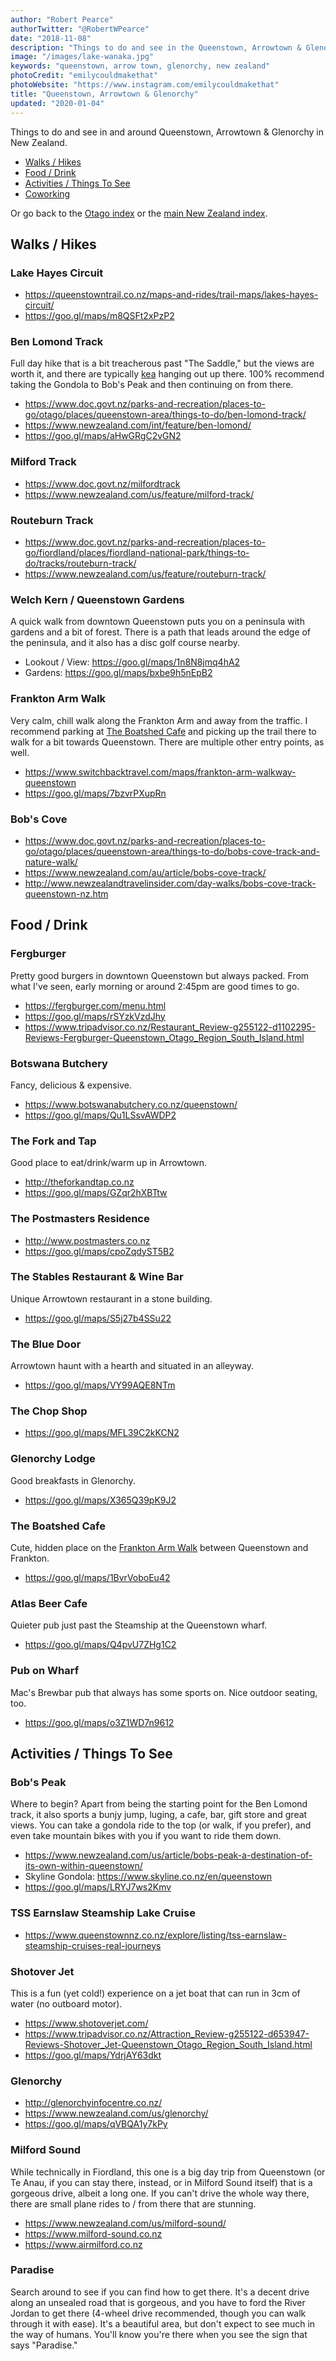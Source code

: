 ```yaml
---
author: "Robert Pearce"
authorTwitter: "@RobertWPearce"
date: "2018-11-08"
description: "Things to do and see in the Queenstown, Arrowtown & Glenorchy areas."
image: "/images/lake-wanaka.jpg"
keywords: "queenstown, arrow town, glenorchy, new zealand"
photoCredit: "emilycouldmakethat"
photoWebsite: "https://www.instagram.com/emilycouldmakethat"
title: "Queenstown, Arrowtown & Glenorchy"
updated: "2020-01-04"
---
```


Things to do and see in and around Queenstown, Arrowtown & Glenorchy in New
Zealand.

* [Walks / Hikes](#walks--hikes)
* [Food / Drink](#food--drink)
* [Activities / Things To See](#activities--things-to-see)
* [Coworking](#coworking)

Or go back to the [Otago index](/new-zealand/otago/index.html) or the
[main New Zealand index](/new-zealand/index.html).

## Walks / Hikes

### Lake Hayes Circuit
* https://queenstowntrail.co.nz/maps-and-rides/trail-maps/lakes-hayes-circuit/
* https://goo.gl/maps/m8QSFt2xPzP2

### Ben Lomond Track
Full day hike that is a bit treacherous past "The Saddle," but the views are
worth it, and there are typically [kea](https://en.wikipedia.org/wiki/Kea)
hanging out up there. 100% recommend taking the Gondola to Bob's Peak and then
continuing on from there.
* https://www.doc.govt.nz/parks-and-recreation/places-to-go/otago/places/queenstown-area/things-to-do/ben-lomond-track/
* https://www.newzealand.com/int/feature/ben-lomond/<Paste>
* https://goo.gl/maps/aHwGRgC2vGN2

### Milford Track
* https://www.doc.govt.nz/milfordtrack
* https://www.newzealand.com/us/feature/milford-track/

### Routeburn Track
* https://www.doc.govt.nz/parks-and-recreation/places-to-go/fiordland/places/fiordland-national-park/things-to-do/tracks/routeburn-track/
* https://www.newzealand.com/us/feature/routeburn-track/

### Welch Kern / Queenstown Gardens
A quick walk from downtown Queenstown puts you on a peninsula with gardens and a
bit of forest. There is a path that leads around the edge of the peninsula, and
it also has a disc golf course nearby.
* Lookout / View: https://goo.gl/maps/1n8N8jmq4hA2
* Gardens: https://goo.gl/maps/bxbe9h5nEpB2

### Frankton Arm Walk
Very calm, chill walk along the Frankton Arm and away from the traffic. I
recommend parking at [The Boatshed Cafe](#the-boatshed-cafe) and picking up the
trail there to walk for a bit towards Queenstown. There are multiple other entry
points, as well.
* https://www.switchbacktravel.com/maps/frankton-arm-walkway-queenstown
* https://goo.gl/maps/7bzvrPXupRn

### Bob's Cove
* https://www.doc.govt.nz/parks-and-recreation/places-to-go/otago/places/queenstown-area/things-to-do/bobs-cove-track-and-nature-walk/
* https://www.newzealand.com/au/article/bobs-cove-track/
* http://www.newzealandtravelinsider.com/day-walks/bobs-cove-track-queenstown-nz.htm

## Food / Drink

### Fergburger
Pretty good burgers in downtown Queenstown but always packed. From what I've
seen, early morning or around 2:45pm are good times to go.
* https://fergburger.com/menu.html
* https://goo.gl/maps/rSYzkVzdJhy
* https://www.tripadvisor.co.nz/Restaurant_Review-g255122-d1102295-Reviews-Fergburger-Queenstown_Otago_Region_South_Island.html

### Botswana Butchery
Fancy, delicious & expensive.
* https://www.botswanabutchery.co.nz/queenstown/
* https://goo.gl/maps/Qu1LSsvAWDP2

### The Fork and Tap
Good place to eat/drink/warm up in Arrowtown.
* http://theforkandtap.co.nz
* https://goo.gl/maps/GZqr2hXBTtw

### The Postmasters Residence
* http://www.postmasters.co.nz
* https://goo.gl/maps/cpoZqdyST5B2

### The Stables Restaurant & Wine Bar
Unique Arrowtown restaurant in a stone building.
* https://goo.gl/maps/S5j27b4SSu22

### The Blue Door
Arrowtown haunt with a hearth and situated in an alleyway.
* https://goo.gl/maps/VY99AQE8NTm

### The Chop Shop
* https://goo.gl/maps/MFL39C2kKCN2

### Glenorchy Lodge
Good breakfasts in Glenorchy.
* https://goo.gl/maps/X365Q39pK9J2

### The Boatshed Cafe
Cute, hidden place on the [Frankton Arm Walk](#frankton-arm-walk) between
Queenstown and Frankton.
* https://goo.gl/maps/1BvrVoboEu42

### Atlas Beer Cafe
Quieter pub just past the Steamship at the Queenstown wharf.
* https://goo.gl/maps/Q4pvU7ZHg1C2

### Pub on Wharf
Mac's Brewbar pub that always has some sports on. Nice outdoor seating, too.
* https://goo.gl/maps/o3Z1WD7n9612

## Activities / Things To See

### Bob's Peak
Where to begin? Apart from being the starting point for the Ben Lomond track, it
also sports a bunjy jump, luging, a cafe, bar, gift store and great views. You
can take a gondola ride to the top (or walk, if you prefer), and even take
mountain bikes with you if you want to ride them down.
* https://www.newzealand.com/us/article/bobs-peak-a-destination-of-its-own-within-queenstown/
* Skyline Gondola: https://www.skyline.co.nz/en/queenstown
* https://goo.gl/maps/LRYJ7ws2Kmv

### TSS Earnslaw Steamship Lake Cruise
* https://www.queenstownnz.co.nz/explore/listing/tss-earnslaw-steamship-cruises-real-journeys

### Shotover Jet
This is a fun (yet cold!) experience on a jet boat that can run in 3cm of water
(no outboard motor).
* https://www.shotoverjet.com/
* https://www.tripadvisor.co.nz/Attraction_Review-g255122-d653947-Reviews-Shotover_Jet-Queenstown_Otago_Region_South_Island.html
* https://goo.gl/maps/YdrjAY63dkt

### Glenorchy
* http://glenorchyinfocentre.co.nz/
* https://www.newzealand.com/us/glenorchy/
* https://goo.gl/maps/qVBQA1y7kPy

### Milford Sound
While technically in Fiordland, this one is a big day trip from Queenstown (or
Te Anau, if you can stay there, instead, or in Milford Sound itself) that is a
gorgeous drive, albeit a long one. If you can't drive the whole way there, there
are small plane rides to / from there that are stunning.
* https://www.newzealand.com/us/milford-sound/
* https://www.milford-sound.co.nz
* https://www.airmilford.co.nz

### Paradise
Search around to see if you can find how to get there. It's a decent drive along
an unsealed road that is gorgeous, and you have to ford the River Jordan to get
there (4-wheel drive recommended, though you can walk through it with ease).
It's a beautiful area, but don't expect to see much in the way of humans. You'll
know you're there when you see the sign that says "Paradise."
